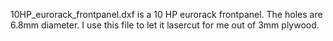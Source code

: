 10HP_eurorack_frontpanel.dxf is a 10 HP eurorack frontpanel. The holes are 6.8mm diameter. I use this file to let it lasercut for me out of 3mm plywood.

